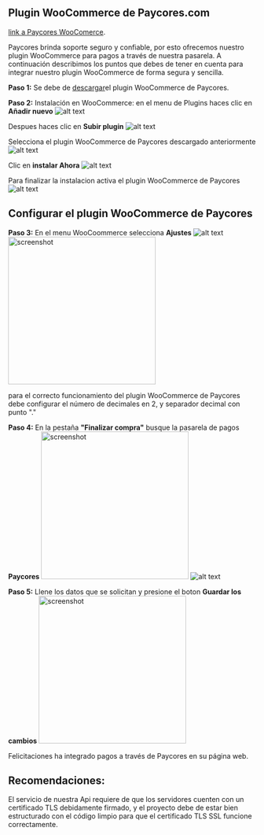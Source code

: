 ## Plugin WooCommerce de Paycores.com ##
[link a Paycores WooComerce](https://paycores.com/WooCommerce_plugin).

Paycores brinda soporte seguro y confiable, por esto ofrecemos nuestro plugin WooCommerce 
para pagos a través de nuestra pasarela. A continuación describimos los puntos que debes de tener en 
cuenta para integrar nuestro plugin WooCommerce de forma segura y sencilla.

**Paso 1:**
Se debe de [descargar](https://Paycores/WooCommerce_plugin/archive/master.zip)el plugin WooCommerce de Paycores.


**Paso 2:**
Instalación en WooCommerce: en el menu de Plugins haces clic en **Añadir nuevo**
![alt text](https://raw.githubusercontent.com/username/projectname/branch/path/to/img.png)

Despues haces clic en **Subir plugin**
![alt text](https://raw.githubusercontent.com/username/projectname/branch/path/to/img.png)

Selecciona el plugin WooCommerce de Paycores descargado anteriormente
![alt text](https://raw.githubusercontent.com/username/projectname/branch/path/to/img.png)

Clic en **instalar Ahora**
![alt text](https://raw.githubusercontent.com/username/projectname/branch/path/to/img.png)

Para finalizar la instalacion activa el plugin WooCommerce de Paycores
![alt text](https://raw.githubusercontent.com/username/projectname/branch/path/to/img.png)


## Configurar el plugin WooCommerce de Paycores ##

**Paso 3:**
En el menu WooCoommerce selecciona **Ajustes**
![alt text](https://raw.githubusercontent.com/username/projectname/branch/path/to/img.png)
<img src="https://raw.github.com/neokree/MaterialTabs/master/screen.jpg" alt="screenshot" width="300px" height="auto" />

para el correcto funcionamiento del plugin WooCommerce de Paycores debe configurar el número de decimales en 2,
y separador decimal con punto "."


**Paso 4:**
En la pestaña **"Finalizar compra"** busque la pasarela de pagos **Paycores**
<img src="https://raw.github.com/neokree/MaterialTabs/master/screen.jpg" alt="screenshot" width="300px" height="auto" />
![alt text](https://raw.githubusercontent.com/username/projectname/branch/path/to/img.png)

**Paso 5:**
Llene los datos que se solicitan y presione el boton **Guardar los cambios**
<img src="https://raw.github.com/neokree/MaterialTabs/master/screen.jpg" alt="screenshot" width="300px" height="auto" />

Felicitaciones ha integrado pagos a través de Paycores en su página web.

 ## Recomendaciones: ##
El servicio de nuestra Api requiere de que los servidores cuenten con un certificado TLS debidamente firmado, y el proyecto debe de estar bien estructurado con el código limpio para que el certificado TLS SSL funcione correctamente. 

